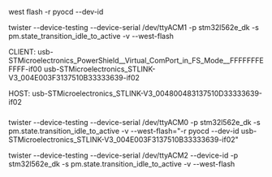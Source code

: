 west flash -r pyocd --dev-id

twister --device-testing --device-serial /dev/ttyACM1 -p stm32l562e_dk -s pm.state_transition_idle_to_active -v --west-flash

CLIENT:
usb-STMicroelectronics_PowerShield__Virtual_ComPort_in_FS_Mode__FFFFFFFEFFFF-if00
usb-STMicroelectronics_STLINK-V3_004E003F3137510B33333639-if02

HOST:
usb-STMicroelectronics_STLINK-V3_004800483137510D33333639-if02

###

twister --device-testing --device-serial /dev/ttyACM0 -p stm32l562e_dk -s pm.state.transition_idle_to_active -v --west-flash="-r pyocd --dev-id usb-STMicroelectronics_STLINK-V3_004E003F3137510B33333639-if02"

twister --device-testing --device-serial /dev/ttyACM2 --device-id  -p stm32l562e_dk -s pm.state.transition_idle_to_active -v --west-flash